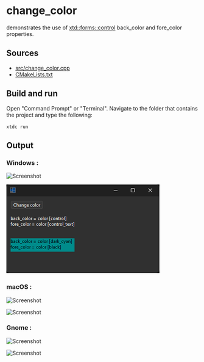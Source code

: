 # change_color

demonstrates the use of [xtd::forms::control](https://gammasoft71.github.io/xtd/reference_guides/latest/classxtd_1_1forms_1_1control.html) back_color and fore_color properties.

## Sources

* [src/change_color.cpp](src/change_color.cpp)
* [CMakeLists.txt](CMakeLists.txt)

## Build and run

Open "Command Prompt" or "Terminal". Navigate to the folder that contains the project and type the following:

```shell
xtdc run
```

## Output

### Windows :

![Screenshot](../../../../docs/pictures/examples/change_color_w.png)

![Screenshot](../../../../docs/pictures/examples/change_color_wd.png)

### macOS :

![Screenshot](../../../../docs/pictures/examples/change_color_m.png)

![Screenshot](../../../../docs/pictures/examples/change_color_md.png)

### Gnome :

![Screenshot](../../../../docs/pictures/examples/change_color_g.png)

![Screenshot](../../../../docs/pictures/examples/change_color_gd.png)
